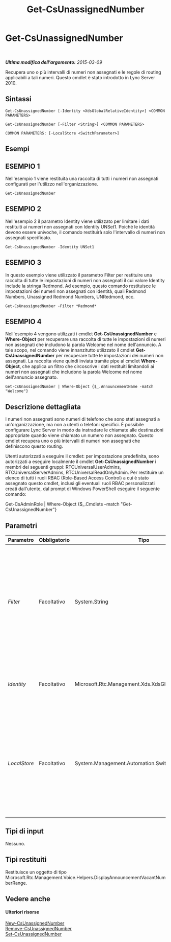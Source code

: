 ﻿---
title: Get-CsUnassignedNumber
TOCTitle: Get-CsUnassignedNumber
ms:assetid: a8e5cfc1-e7a0-4917-9cd9-f541fedb3a61
ms:mtpsurl: https://technet.microsoft.com/it-it/library/Gg412792(v=OCS.15)
ms:contentKeyID: 49301598
ms.date: 08/24/2015
mtps_version: v=OCS.15
ms.translationtype: HT
---

# Get-CsUnassignedNumber

 

_**Ultima modifica dell'argomento:** 2015-03-09_

Recupera uno o più intervalli di numeri non assegnati e le regole di routing applicabili a tali numeri. Questo cmdlet è stato introdotto in Lync Server 2010.

## Sintassi

    Get-CsUnassignedNumber [-Identity <XdsGlobalRelativeIdentity>] <COMMON PARAMETERS>

    Get-CsUnassignedNumber [-Filter <String>] <COMMON PARAMETERS>

    COMMON PARAMETERS: [-LocalStore <SwitchParameter>]

## Esempi

## ESEMPIO 1

Nell'esempio 1 viene restituita una raccolta di tutti i numeri non assegnati configurati per l'utilizzo nell'organizzazione.

    Get-CsUnassignedNumber

## ESEMPIO 2

Nell'esempio 2 il parametro Identity viene utilizzato per limitare i dati restituiti ai numeri non assegnati con Identity UNSet1. Poiché le identità devono essere univoche, il comando restituirà solo l'intervallo di numeri non assegnati specificato.

    Get-CsUnassignedNumber -Identity UNSet1

## ESEMPIO 3

In questo esempio viene utilizzato il parametro Filter per restituire una raccolta di tutte le impostazioni di numeri non assegnati il cui valore Identity include la stringa Redmond. Ad esempio, questo comando restituisce le impostazioni dei numeri non assegnati con identità, quali Redmond Numbers, Unassigned Redmond Numbers, UNRedmond, ecc.

    Get-CsUnassignedNumber -Filter *Redmond*

## ESEMPIO 4

Nell'esempio 4 vengono utilizzati i cmdlet **Get-CsUnassignedNumber** e **Where-Object** per recuperare una raccolta di tutte le impostazioni di numeri non assegnati che includono la parola Welcome nel nome dell'annuncio. A tale scopo, nel comando viene innanzitutto utilizzato il cmdlet **Get-CsUnassignedNumber** per recuperare tutte le impostazioni dei numeri non assegnati. La raccolta viene quindi inviata tramite pipe al cmdlet **Where-Object**, che applica un filtro che circoscrive i dati restituiti limitandoli ai numeri non assegnati che includono la parola Welcome nel nome dell'annuncio assegnato.

    Get-CsUnassignedNumber | Where-Object {$_.AnnouncementName -match "Welcome"}

## Descrizione dettagliata

I numeri non assegnati sono numeri di telefono che sono stati assegnati a un'organizzazione, ma non a utenti o telefoni specifici. È possibile configurare Lync Server in modo da instradare le chiamate alle destinazioni appropriate quando viene chiamato un numero non assegnato. Questo cmdlet recupera uno o più intervalli di numeri non assegnati che definiscono questo routing.

Utenti autorizzati a eseguire il cmdlet: per impostazione predefinita, sono autorizzati a eseguire localmente il cmdlet **Get-CsUnassignedNumber** i membri dei seguenti gruppi: RTCUniversalUserAdmins, RTCUniversalServerAdmins, RTCUniversalReadOnlyAdmin. Per restituire un elenco di tutti i ruoli RBAC (Role-Based Access Control) a cui è stato assegnato questo cmdlet, inclusi gli eventuali ruoli RBAC personalizzati creati dall'utente, dal prompt di Windows PowerShell eseguire il seguente comando:

Get-CsAdminRole | Where-Object {$\_.Cmdlets –match "Get-CsUnassignedNumber"}

## Parametri


<table>
<colgroup>
<col style="width: 25%" />
<col style="width: 25%" />
<col style="width: 25%" />
<col style="width: 25%" />
</colgroup>
<thead>
<tr class="header">
<th>Parametro</th>
<th>Obbligatorio</th>
<th>Tipo</th>
<th>Descrizione</th>
</tr>
</thead>
<tbody>
<tr class="odd">
<td><p><em>Filter</em></p></td>
<td><p>Facoltativo</p></td>
<td><p>System.String</p></td>
<td><p>Esegue una ricerca con caratteri jolly che consente di limitare i risultati unicamente alle impostazioni dei numeri non assegnati le cui identità corrispondono alla stringa con caratteri jolly data.</p></td>
</tr>
<tr class="even">
<td><p><em>Identity</em></p></td>
<td><p>Facoltativo</p></td>
<td><p>Microsoft.Rtc.Management.Xds.XdsGlobalRelativeIdentity</p></td>
<td><p>Il nome univoco dell'intervallo di numeri non assegnati da recuperare.</p></td>
</tr>
<tr class="odd">
<td><p><em>LocalStore</em></p></td>
<td><p>Facoltativo</p></td>
<td><p>System.Management.Automation.SwitchParameter</p></td>
<td><p>Recupera le informazioni relative ai numeri non assegnati dalla replica locale dell'archivio di gestione centrale anziché dall'archivio di gestione centrale stesso.</p></td>
</tr>
</tbody>
</table>


## Tipi di input

Nessuno.

## Tipi restituiti

Restituisce un oggetto di tipo Microsoft.Rtc.Management.Voice.Helpers.DisplayAnnouncementVacantNumberRange.

## Vedere anche

#### Ulteriori risorse

[New-CsUnassignedNumber](new-csunassignednumber.md)  
[Remove-CsUnassignedNumber](remove-csunassignednumber.md)  
[Set-CsUnassignedNumber](set-csunassignednumber.md)

